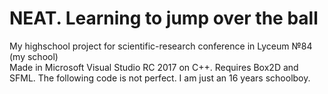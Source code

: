 # NEAT. Learning to jump over the ball
My highschool project for scientific-research conference in Lyceum №84 (my school)    
Made in Microsoft Visual Studio RC 2017 on C++. Requires Box2D and SFML.
 The following code is not perfect. I am just an 16 years schoolboy.
